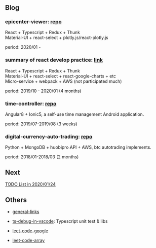 # 

## Blog

### epicenter-viewer: [repo](https://github.com/ibarapascal/epicenter-viewer)  

React + Typescript + Redux + Thunk  
Material-UI + react-select + plotly.js/react-plotly.js  

period: 2020/01 -  

### summary of react develop practice: [link](https://github.com/ibarapascal/access-catalog/blob/master/blog/summary-of-react-develop-practice/README.md)

React + Typescript + Redux + Thunk  
Material-UI + react-select + react-google-charts + etc  
Micro-service + webpack + AWS (not participated much)  

period: 2019/10 - 2020/01 (4 months)

### time-controller: [repo](https://github.com/ibarapascal/time-controller)

Angular8 + Ionic5, a self-use time management Android application.

period: 2019/07-2019/08 (3 weeks)

### digital-currency-auto-trading: [repo](https://github.com/ibarapascal/digital-currency-auto-trading)

Python + MongoDB + huobipro API + AWS, btc autotrading implements.

period: 2018/01-2018/03 (2 months)

## Next  

[TODO List in 2020/01/24](https://github.com/ibarapascal/access-catalog/blob/master/todo-list.md#2020-01-24)

## Others

- [general-links](https://github.com/ibarapascal/access-catalog/blob/master/tool/general-links.md)  

- [ts-debug-in-vscode](https://github.com/ibarapascal/ts-debug-in-vscode): Typescript unit test & libs

- [leet-code-google](https://github.com/ibarapascal/access-catalog/blob/master/leetcode/leet-code-google.md)

- [leet-code-array](https://github.com/ibarapascal/access-catalog/blob/master/leetcode/leet-code-array.md)
